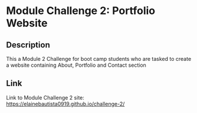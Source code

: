 # Module Challenge 2: Portfolio Website

## Description

This a Module 2 Challenge for boot camp students who are tasked to create a website containing About, Portfolio and Contact section

## Link
Link to Module Challenge 2 site: https://elainebautista0919.github.io/challenge-2/
